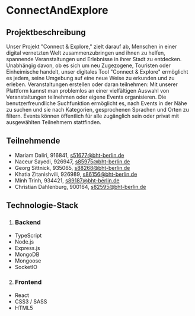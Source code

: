 # ConnectAndExplore



## Projektbeschreibung

Unser Projekt "Connect & Explore," zielt darauf ab, Menschen in einer digital vernetzten Welt zusammenzubringen und ihnen zu helfen, spannende Veranstaltungen und Erlebnisse in ihrer Stadt zu entdecken.
Unabhängig davon, ob es sich um neu Zugezogene, Touristen oder Einheimische handelt, unser
digitales Tool "Connect & Explore" ermöglicht es jedem, seine Umgebung auf eine neue Weise zu erkunden und zu erleben.
Veranstaltungen erstellen oder daran teilnehmen:
Mit unserer Plattform kannst man problemlos an einer vielfältigen Auswahl von Veranstaltungen teilnehmen oder eigene Events organisieren. Die benutzerfreundliche Suchfunktion ermöglicht es, nach Events in der Nähe zu suchen und sie nach Kategorien, gesprochenen Sprachen und Orten zu filtern. Events können öffentlich für alle zugänglich sein oder privat mit ausgewählten Teilnehmern stattfinden.

## Teilnehmende
*   Mariam Daliri, 916841, s51677@bht-berlin.de
*   Naceur Sayedi, 926947, s85975@bht-berlin.de 
*   Georg Sittnick, 935065, s88268@bht-berlin.de 
*   Khatia Zitanishvili, 926989, s86156@bht-berlin.de
*   Minh Trinh, 934421, s89187@bht-berlin.de 
*   Christian Dahlenburg, 900164, s82595@bht-berlin.de

## Technologie-Stack
1. ### Backend
*   TypeScript
*   Node.js
*   Express.js
*   MongoDB
*   Mongoose
*   SocketIO
2. ### Frontend
*   React
*   CSS3 / SASS
*   HTML5
